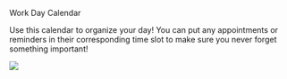 Work Day Calendar


Use this calendar to organize your day! You can put any appointments or reminders in their corresponding time slot to make sure you never forget something important!



![](assets%5Cimages%5CScreenshot-1.jpg)